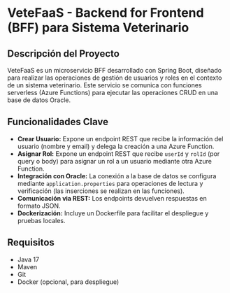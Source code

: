 # VeteFaaS - Backend for Frontend (BFF) para Sistema Veterinario

## Descripción del Proyecto
VeteFaaS es un microservicio BFF desarrollado con Spring Boot, diseñado para realizar las operaciones de gestión de usuarios y roles en el contexto de un sistema veterinario. Este servicio se comunica con funciones serverless (Azure Functions) para ejecutar las operaciones CRUD en una base de datos Oracle.

## Funcionalidades Clave
- **Crear Usuario:** Expone un endpoint REST que recibe la información del usuario (nombre y email) y delega la creación a una Azure Function.
- **Asignar Rol:** Expone un endpoint REST que recibe `userId` y `rolId` (por query o body) para asignar un rol a un usuario mediante otra Azure Function.
- **Integración con Oracle:** La conexión a la base de datos se configura mediante `application.properties` para operaciones de lectura y verificación (las inserciones se realizan en las funciones).
- **Comunicación via REST:** Los endpoints devuelven respuestas en formato JSON.
- **Dockerización:** Incluye un Dockerfile para facilitar el despliegue y pruebas locales.

## Requisitos
- Java 17
- Maven
- Git
- Docker (opcional, para despliegue)

